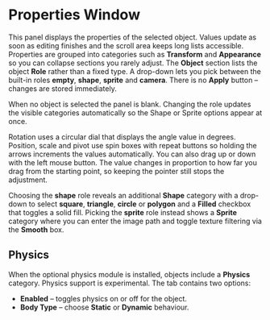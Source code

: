 # Properties Window

This panel displays the properties of the selected object. Values update as soon
as editing finishes and the scroll area keeps long lists accessible. Properties
are grouped into categories such as **Transform** and **Appearance** so you can
collapse sections you rarely adjust. The **Object** section lists the object
**Role** rather than a fixed type. A drop-down lets you pick between the
built-in roles **empty**, **shape**, **sprite** and **camera**. There is no **Apply**
button – changes are stored immediately.

When no object is selected the panel is blank. Changing the role updates the
visible categories automatically so the Shape or Sprite options appear at once.

Rotation uses a circular dial that displays the angle value in degrees.
Position, scale and pivot use spin boxes with repeat buttons so holding the
arrows increments the values automatically. You can also drag up or down
with the left mouse button. The value changes in proportion to how far you
drag from the starting point, so keeping the pointer still stops the
adjustment.

Choosing the **shape** role reveals an additional **Shape** category
with a drop-down to select **square**, **triangle**, **circle** or **polygon** and a
**Filled** checkbox that toggles a solid fill. Picking
the **sprite** role instead shows a **Sprite** category where you can
enter the image path and toggle texture filtering via the **Smooth** box.

## Physics

When the optional physics module is installed, objects include a **Physics**
category. Physics support is experimental. The tab contains two options:

- **Enabled** – toggles physics on or off for the object.
- **Body Type** – choose **Static** or **Dynamic** behaviour.
